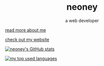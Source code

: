 <h1 align="center">neoney</h1>
<p align="center">a web developer</p>

[read more about me](https://me.neoney.dev)  

[check out my website](https://neoney.dev)  

[![neoney's GitHub stats](https://github-readme-stats-neoney.vercel.app/api?username=n3oney&show_icons=true&include_all_commits=true&theme=omni&count_private=true)](https://github.com/anuraghazra/github-readme-stats)

[![my top used languages](https://github-readme-stats-neoney.vercel.app/api/top-langs/?username=n3oney&theme=omni)](https://github.com/anuraghazra/github-readme-stats)
